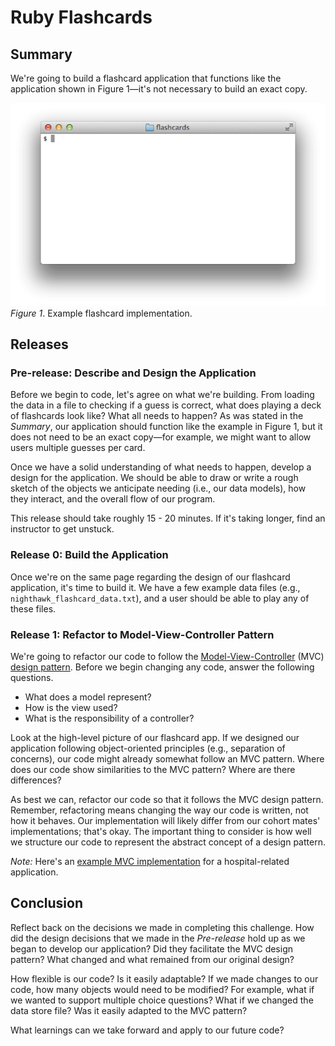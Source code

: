 # Ruby Flashcards

## Summary 
We're going to build a flashcard application that functions like the application shown in Figure 1—it's not necessary to build an exact copy.

![flashcards animation](readme-assets/flashcards-animation.gif)  
*Figure 1*.  Example flashcard implementation.


## Releases
### Pre-release: Describe and Design the Application
Before we begin to code, let's agree on what we're building.  From loading the data in a file to checking if a guess is correct, what does playing a deck of flashcards look like?  What all needs to happen?   As was stated in the *Summary*, our application should function like the example in Figure 1, but it does not need to be an exact copy—for example, we might want to allow users multiple guesses per card.

Once we have a solid understanding of what needs to happen, develop a design for the application.  We should be able to draw or write a rough sketch of the objects we anticipate needing (i.e., our data models), how they interact, and the overall flow of our program.

This release should take roughly 15 - 20 minutes.  If it's taking longer, find an instructor to get unstuck.


### Release 0: Build the Application
Once we're on the same page regarding the design of our flashcard application, it's time to build it.  We have a few example data files (e.g., `nighthawk_flashcard_data.txt`), and a user should be able to play any of these files.


### Release 1: Refactor to Model-View-Controller Pattern
We're going to refactor our code to follow the [Model-View-Controller][wikipedia mvc] (MVC) [design pattern][wikipedia design pattern].  Before we begin changing any code, answer the following questions.

- What does a model represent?
- How is the view used?
- What is the responsibility of a controller?

Look at the high-level picture of our flashcard app.  If we designed our application following object-oriented principles (e.g., separation of concerns), our code might already somewhat follow an MVC pattern.  Where does our code show similarities to the MVC pattern?  Where are there differences?

As best we can, refactor our code so that it follows the MVC design pattern.  Remember, refactoring means changing the way our code is written, not how it behaves.  Our implementation will likely differ from our cohort mates' implementations; that's okay.  The important thing to consider is how well we structure our code to represent the abstract concept of a design pattern.

*Note:* Here's an [example MVC implementation][] for a hospital-related application.


## Conclusion
Reflect back on the decisions we made in completing this challenge.  How did the design decisions that we made in the *Pre-release* hold up as we began to develop our application?  Did they facilitate the MVC design pattern?  What changed and what remained from our original design?  

How flexible is our code?  Is it easily adaptable?  If we made changes to our code, how many objects would need to be modified?  For example, what if we wanted to support multiple choice questions?  What if we changed the data store file?  Was it easily adapted to the MVC pattern?

What learnings can we take forward and apply to our future code?


[example mvc implementation]:  readme-assets/mvc-hospital-example.md
[wikipedia design pattern]: http://en.wikipedia.org/wiki/Software_design_pattern
[wikipedia mvc]: http://en.wikipedia.org/wiki/Model%E2%80%93view%E2%80%93controller

